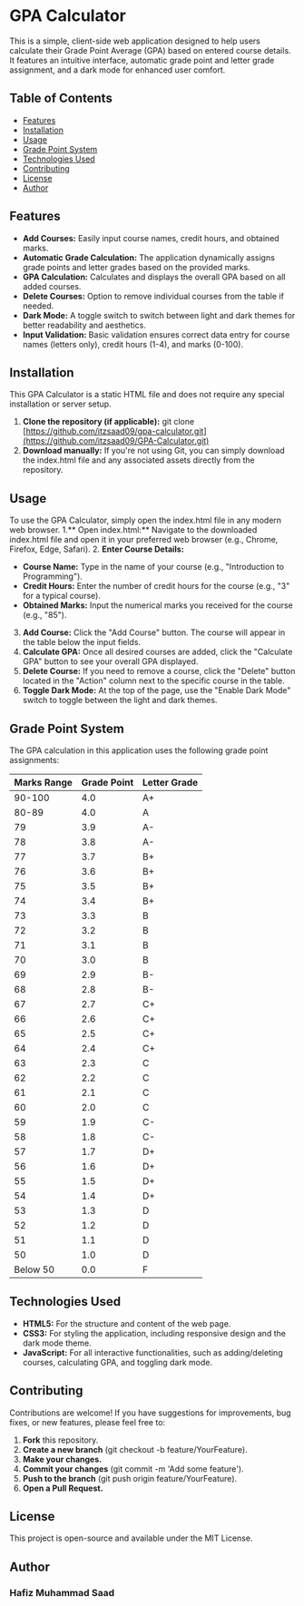 # GPA Calculator

This is a simple, client-side web application designed to help users calculate their Grade Point Average (GPA) based on entered course details. It features an intuitive interface, automatic grade point and letter grade assignment, and a dark mode for enhanced user comfort.

## Table of Contents
- [Features](#features)
- [Installation](#installation)
- [Usage](#usage)
- [Grade Point System](#grade-point-system)
- [Technologies Used](#technologies-used)
- [Contributing](#contibuting)
- [License](#license)
- [Author](#author)

## Features
- **Add Courses:** Easily input course names, credit hours, and obtained marks.
- **Automatic Grade Calculation:** The application dynamically assigns grade points and letter grades based on the provided marks.
- **GPA Calculation:** Calculates and displays the overall GPA based on all added courses.
- **Delete Courses:** Option to remove individual courses from the table if needed.
- **Dark Mode:** A toggle switch to switch between light and dark themes for better readability and aesthetics.
- **Input Validation:** Basic validation ensures correct data entry for course names (letters only), credit hours (1-4), and marks (0-100).

## Installation
This GPA Calculator is a static HTML file and does not require any special installation or server setup.
1. **Clone the repository (if applicable):**
   git clone [https://github.com/itzsaad09/gpa-calculator.git](https://github.com/itzsaad09/GPA-Calculator.git)
2. **Download manually:**
   If you're not using Git, you can simply download the index.html file and any associated assets directly from the repository.

## Usage
To use the GPA Calculator, simply open the index.html file in any modern web browser.
1.** Open index.html:** Navigate to the downloaded index.html file and open it in your preferred web browser (e.g., Chrome, Firefox, Edge, Safari).
2. **Enter Course Details:**
   - **Course Name:** Type in the name of your course (e.g., "Introduction to Programming").
   - **Credit Hours:** Enter the number of credit hours for the course (e.g., "3" for a typical course).
   - **Obtained Marks:** Input the numerical marks you received for the course (e.g., "85").
3. **Add Course:** Click the "Add Course" button. The course will appear in the table below the input fields.
4. **Calculate GPA:** Once all desired courses are added, click the "Calculate GPA" button to see your overall GPA displayed.
5. **Delete Course:** If you need to remove a course, click the "Delete" button located in the "Action" column next to the specific course in the table.
6. **Toggle Dark Mode:** At the top of the page, use the "Enable Dark Mode" switch to toggle between the light and dark themes.

## Grade Point System
The GPA calculation in this application uses the following grade point assignments:<br/>

| Marks Range | Grade Point | Letter Grade |
|-------------|-------------|--------------|
| 90-100      | 4.0         | A+           |
| 80-89       | 4.0         | A            |
| 79          | 3.9         | A-           |
| 78          | 3.8         | A-           |
| 77          | 3.7         | B+           |
| 76          | 3.6         | B+           |
| 75          | 3.5         | B+           |
| 74          | 3.4         | B+           |
| 73          | 3.3         | B            |
| 72          | 3.2         | B            |
| 71          | 3.1         | B            |
| 70          | 3.0         | B            |
| 69          | 2.9         | B-           |
| 68          | 2.8         | B-           |
| 67          | 2.7         | C+           |
| 66          | 2.6         | C+           |
| 65          | 2.5         | C+           |
| 64          | 2.4         | C+           |
| 63          | 2.3         | C            |
| 62          | 2.2         | C            |
| 61          | 2.1         | C            |
| 60          | 2.0         | C            |
| 59          | 1.9         | C-           |
| 58          | 1.8         | C-           |
| 57          | 1.7         | D+           |
| 56          | 1.6         | D+           |
| 55          | 1.5         | D+           |
| 54          | 1.4         | D+           |
| 53          | 1.3         | D            |
| 52          | 1.2         | D            |
| 51          | 1.1         | D            |
| 50          | 1.0         | D            |
| Below 50    | 0.0         | F            |

## Technologies Used
- **HTML5:** For the structure and content of the web page.
- **CSS3:** For styling the application, including responsive design and the dark mode theme.
- **JavaScript:** For all interactive functionalities, such as adding/deleting courses, calculating GPA, and toggling dark mode.

## Contributing
Contributions are welcome! If you have suggestions for improvements, bug fixes, or new features, please feel free to:
1. **Fork** this repository.
2. **Create a new branch** (git checkout -b feature/YourFeature).
3. **Make your changes.**
4. **Commit your changes** (git commit -m 'Add some feature').
5. **Push to the branch** (git push origin feature/YourFeature).
6. **Open a Pull Request.**

## License
This project is open-source and available under the MIT License.

## Author
### Hafiz Muhammad Saad
